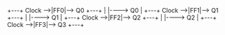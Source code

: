 +---+
  Clock -->|FF0|--> Q0
          +---+
            |
            |----> Q0
            |
          +---+
  Clock -->|FF1|--> Q1
          +---+
            |
            |----> Q1
            |
          +---+
  Clock -->|FF2|--> Q2
          +---+
            |
            |----> Q2
            |
          +---+
  Clock -->|FF3|--> Q3
          +---+ 
